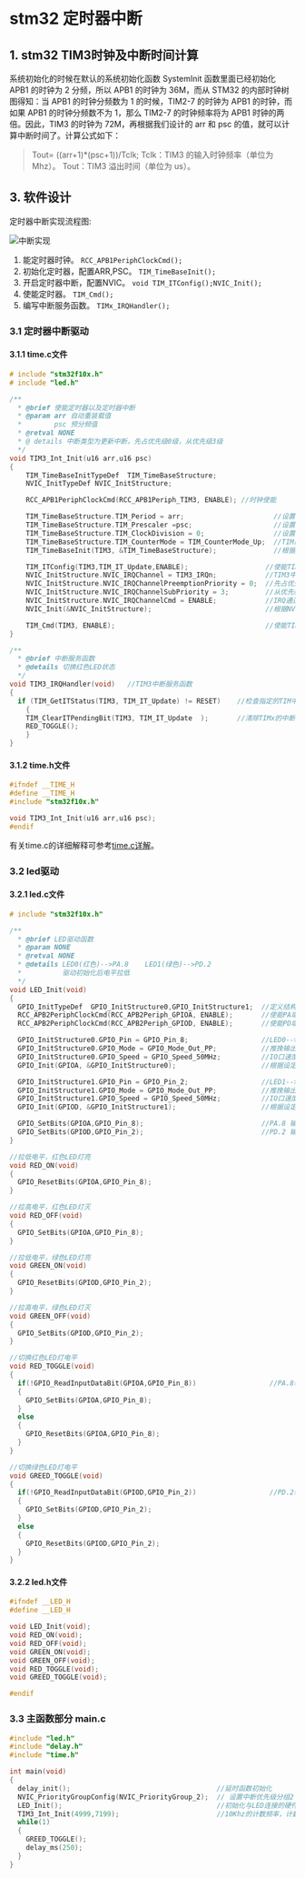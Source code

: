 # stm32 定时器中断

## 1. stm32 TIM3时钟及中断时间计算

系统初始化的时候在默认的系统初始化函数 SystemInit 函数里面已经初始化 APB1 的时钟为 2 分频，所以 APB1 的时钟为 36M，而从 STM32 的内部时钟树图得知：当 APB1 的时钟分频数为 1 的时候，TIM2-7 的时钟为 APB1 的时钟，而如果 APB1 的时钟分频数不为 1，那么 TIM2-7 的时钟频率将为 APB1 时钟的两倍。因此，TIM3 的时钟为 72M，再根据我们设计的 arr 和 psc 的值，就可以计算中断时间了。计算公式如下：
> Tout= ((arr+1)*(psc+1))/Tclk;
> Tclk：TIM3 的输入时钟频率（单位为 Mhz）。
> Tout：TIM3 溢出时间（单位为 us）。

## 3. 软件设计

定时器中断实现流程图:

![中断实现]

1. 能定时器时钟。
  `RCC_APB1PeriphClockCmd();`
2. 初始化定时器，配置ARR,PSC。
  `TIM_TimeBaseInit();`
3. 开启定时器中断，配置NVIC。
  `void TIM_ITConfig();NVIC_Init();`
4. 使能定时器。
  `TIM_Cmd();`
5. 编写中断服务函数。
  `TIMx_IRQHandler();`

### 3.1 定时器中断驱动


#### 3.1.1 time.c文件

```c
# include "stm32f10x.h"
# include "led.h"

/**
  * @brief 使能定时器以及定时器中断
  * @param arr 自动重装载值
  *        psc 预分频值
  * @retval NONE
  * @ details 中断类型为更新中断，先占优先级0级，从优先级3级
  */
void TIM3_Int_Init(u16 arr,u16 psc)
{
    TIM_TimeBaseInitTypeDef  TIM_TimeBaseStructure;
    NVIC_InitTypeDef NVIC_InitStructure;

    RCC_APB1PeriphClockCmd(RCC_APB1Periph_TIM3, ENABLE); //时钟使能

    TIM_TimeBaseStructure.TIM_Period = arr;                      //设置在下一个更新事件装入活动的自动重装载寄存器周期的值
    TIM_TimeBaseStructure.TIM_Prescaler =psc;                    //设置用来作为TIMx时钟频率除数的预分频值
    TIM_TimeBaseStructure.TIM_ClockDivision = 0;                 //设置时钟分割:TDTS = Tck_tim
    TIM_TimeBaseStructure.TIM_CounterMode = TIM_CounterMode_Up;  //TIM向上计数模式
    TIM_TimeBaseInit(TIM3, &TIM_TimeBaseStructure);              //根据TIM_TimeBaseInitStruct中指定的参数初始化TIMx的时间基数单位

    TIM_ITConfig(TIM3,TIM_IT_Update,ENABLE);                   //使能TIM3更新中断
    NVIC_InitStructure.NVIC_IRQChannel = TIM3_IRQn;            //TIM3中断
    NVIC_InitStructure.NVIC_IRQChannelPreemptionPriority = 0;  //先占优先级0级
    NVIC_InitStructure.NVIC_IRQChannelSubPriority = 3;         //从优先级3级
    NVIC_InitStructure.NVIC_IRQChannelCmd = ENABLE;            //IRQ通道被使能
    NVIC_Init(&NVIC_InitStructure);                            //根据NVIC_InitStruct中指定的参数初始化外设NVIC寄存器

    TIM_Cmd(TIM3, ENABLE);                                     //使能TIM3
}

/**
  * @brief 中断服务函数
  * @details 切换红色LED状态
  */
void TIM3_IRQHandler(void)   //TIM3中断服务函数
{
  if (TIM_GetITStatus(TIM3, TIM_IT_Update) != RESET)    //检查指定的TIM中断发生与否:TIM 中断源
    {
    TIM_ClearITPendingBit(TIM3, TIM_IT_Update  );       //清除TIMx的中断待处理位:TIM 中断源
    RED_TOGGLE();
    }
}

```

#### 3.1.2 time.h文件

```c
#ifndef __TIME_H
#define __TIME_H
#include "stm32f10x.h"

void TIM3_Int_Init(u16 arr,u16 psc);
#endif

```

有关time.c的详细解释可参考[time.c详解]。

### 3.2 led驱动

#### 3.2.1 led.c文件

```c
# include "stm32f10x.h"

/**
  * @brief LED驱动函数
  * @param NONE
  * @retval NONE
  * @details LED0(红色)-->PA.8    LED1(绿色)-->PD.2
  *          驱动初始化后电平拉低
  */
void LED_Init(void)
{
  GPIO_InitTypeDef  GPIO_InitStructure0,GPIO_InitStructure1;  //定义结构体变量
  RCC_APB2PeriphClockCmd(RCC_APB2Periph_GPIOA, ENABLE);       //使能PA端口时钟
  RCC_APB2PeriphClockCmd(RCC_APB2Periph_GPIOD, ENABLE);       //使能PD端口时钟

  GPIO_InitStructure0.GPIO_Pin = GPIO_Pin_8;                  //LED0-->PA.8 端口配置
  GPIO_InitStructure0.GPIO_Mode = GPIO_Mode_Out_PP;           //推挽输出
  GPIO_InitStructure0.GPIO_Speed = GPIO_Speed_50MHz;          //IO口速度为50MHz
  GPIO_Init(GPIOA, &GPIO_InitStructure0);                     //根据设定参数初始化GPIOA.8

  GPIO_InitStructure1.GPIO_Pin = GPIO_Pin_2;                  //LED1-->PD.2 端口配置
  GPIO_InitStructure1.GPIO_Mode = GPIO_Mode_Out_PP;           //推挽输出
  GPIO_InitStructure1.GPIO_Speed = GPIO_Speed_50MHz;          //IO口速度为50MHz
  GPIO_Init(GPIOD, &GPIO_InitStructure1);                     //根据设定参数初始化GPIOD.2

  GPIO_SetBits(GPIOA,GPIO_Pin_8);                             //PA.8 输出高,LED灭
  GPIO_SetBits(GPIOD,GPIO_Pin_2);                             //PD.2 输出高,LED灭
}

//拉低电平，红色LED灯亮
void RED_ON(void)
{
  GPIO_ResetBits(GPIOA,GPIO_Pin_8);
}

//拉高电平，红色LED灯灭
void RED_OFF(void)
{
  GPIO_SetBits(GPIOA,GPIO_Pin_8);
}

//拉低电平，绿色LED灯亮
void GREEN_ON(void)
{
  GPIO_ResetBits(GPIOD,GPIO_Pin_2);
}

//拉高电平，绿色LED灯灭
void GREEN_OFF(void)
{
  GPIO_SetBits(GPIOD,GPIO_Pin_2);
}

//切换红色LED灯电平
void RED_TOGGLE(void)
{
  if(!GPIO_ReadInputDataBit(GPIOA,GPIO_Pin_8))                  //PA.8输出低，LED亮
  {
    GPIO_SetBits(GPIOA,GPIO_Pin_8);
  }
  else
  {
    GPIO_ResetBits(GPIOA,GPIO_Pin_8);
  }
}

//切换绿色LED灯电平
void GREED_TOGGLE(void)
{
  if(!GPIO_ReadInputDataBit(GPIOD,GPIO_Pin_2))                  //PD.2输出低，LED亮
  {
    GPIO_SetBits(GPIOD,GPIO_Pin_2);
  }
  else
  {
    GPIO_ResetBits(GPIOD,GPIO_Pin_2);
  }
}

```

#### 3.2.2 led.h文件

```c
#ifndef __LED_H
#define __LED_H

void LED_Init(void);
void RED_ON(void);
void RED_OFF(void);
void GREEN_ON(void);
void GREEN_OFF(void);
void RED_TOGGLE(void);
void GREED_TOGGLE(void);

#endif

```

### 3.3 主函数部分 main.c

```c
#include "led.h"
#include "delay.h"
#include "time.h"

int main(void)
{
  delay_init();                                    //延时函数初始化
  NVIC_PriorityGroupConfig(NVIC_PriorityGroup_2);  // 设置中断优先级分组2
  LED_Init();                                      //初始化与LED连接的硬件接口
  TIM3_Int_Init(4999,7199);                        //10Khz的计数频率，计数到5000为500ms
  while(1)
  {
    GREED_TOGGLE();
    delay_ms(250);
  }
}

```

[中断实现]: <./image/1.png>

[time.c详解]: <./time_c详解.md>